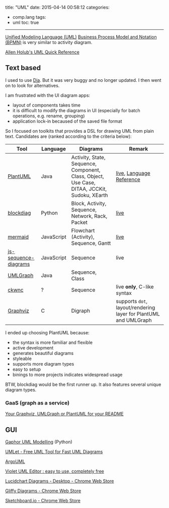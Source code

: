 title: "UML"
date: 2015-04-14 00:58:12
categories:
- comp.lang
tags:
- uml
toc: true
---

[Unified Modeling Language (UML)](http://en.wikipedia.org/wiki/Unified_Modeling_Language)
[Business Process Model and Notation (BPMN)](http://en.wikipedia.org/wiki/Business_Process_Model_and_Notation) is very similar to activity diagram.

[Allen Holub's UML Quick Reference](http://www.holub.com/goodies/uml/)

<!-- more -->

## Text based

I used to use [Dia](https://wiki.gnome.org/Apps/Dia/). But it was very buggy and no longer updated. I then went on to look for alternatives.

I am frustrated with the UI diagram apps:
- layout of components takes time
- it is difficult to modify the diagrams in UI (especially for batch operations, e.g. rename, grouping)
- application lock-in becaused of the saved file format

So I focused on toolkits that provides a DSL for drawing UML from plain text.
Candidates are (ranked according to the criteria below):

Tool           | Language   | Diagrams           | Remark
--------       | -------    | -------            | -------
[PlantUML][]   | Java       | Activity, State, Sequence, Component, Class, Object, Use Case, DITAA, JCCKit, Sudoku, XEarth | [live](http://www.plantuml.com/plantuml/), [Language Reference](http://plantuml.sourceforge.net/PlantUML_Language_Reference_Guide.pdf)
[blockdiag][]  | Python     | Block, Activity, Sequence, Network, Rack, Packet | [live](http://blockdiag.appspot.com/)
[mermaid][]    | JavaScript | Flowchart (Activity), Sequence, Gantt | [live](http://knsv.github.io/mermaid/live_editor/)
[js-sequence-diagrams][] | JavaScript | Sequence | live
[UMLGraph][]   | Java       | Sequence, Class    |
[ckwnc][]      | ?          | Sequence           | live **only**, C-like syntax
[Graphviz][]   | C          | Digraph            | supports `dot`, layout/rendering layer for PlantUML and UMLGraph

[PlantUML]: http://plantuml.sourceforge.net/
[blockdiag]: http://blockdiag.com/en/
[mermaid]: https://github.com/knsv/mermaid
[js-sequence-diagrams]: http://bramp.github.io/js-sequence-diagrams/
[UMLGraph]: http://www.umlgraph.org/index.html
[ckwnc]: http://www.ckwnc.com
[Graphviz]: http://www.graphviz.org/

I ended up choosing PlantUML because:
- the syntax is more familiar and flexible
- active development
- generates beautiful diagrams
- styleable
- supports more diagram types
- easy to setup
- binings to more projects indicates widespread usage

BTW, blockdiag would be the first runner up. It also features several unique diagram types.

### GaaS (graph as a service)

[Your Graphviz, UMLGraph or PlantUML for your README](http://www.gravizo.com/)

## GUI

[Gaphor UML Modelling](http://gaphor.sourceforge.net/download.php)  (Python)

[UMLet - Free UML Tool for Fast UML Diagrams](http://www.umlet.com/)

[ArgoUML](http://argouml.tigris.org/)

[Violet UML Editor : easy to use, completely free](http://alexdp.free.fr/violetumleditor/page.php)

[Lucidchart Diagrams - Desktop - Chrome Web Store](https://chrome.google.com/webstore/detail/lucidchart-diagrams-deskt/djejicklhojeokkfmdelnempiecmdomj?hl=en)

[Gliffy Diagrams - Chrome Web Store](https://chrome.google.com/webstore/detail/gliffy-diagrams/bhmicilclplefnflapjmnngmkkkkpfad?hl=en)

[Sketchboard.io - Chrome Web Store](https://chrome.google.com/webstore/detail/sketchboardio/bgafhjpdkfjfmmjbebbdckolonomaoil?hl=en)

